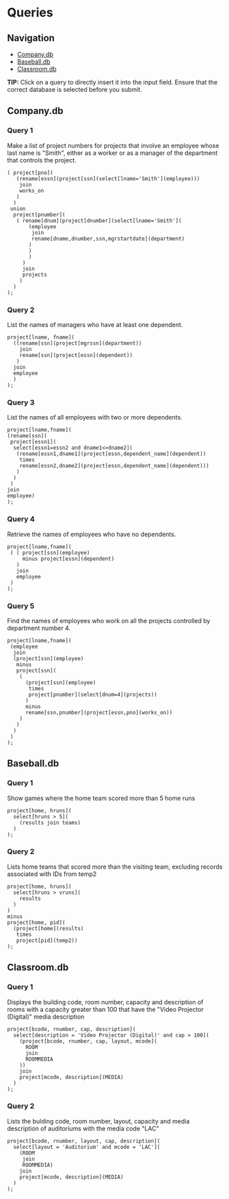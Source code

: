 # Queries
## Navigation
- [Company.db](#companydb)
- [Baseball.db](#baseballdb)
- [Classroom.db](#classroomdb)

**TIP:** Click on a query to directly insert it into the input field. Ensure that the correct database is selected before you submit.
<h2 id="companydb">Company.db</h2>

### Query 1
Make a list of project numbers for projects that involve an employee whose last name is "Smith", either as a worker or as a manager of the department that controls the project.
```
( project[pno](
   (rename[essn](project[ssn](select[lname='Smith'](employee))) 
    join 
    works_on
   )
  )
 union
  project[pnumber](
   ( rename[dnum](project[dnumber](select[lname='Smith'](
       (employee 
        join   
        rename[dname,dnumber,ssn,mgrstartdate](department)
       )
       )
       )
     ) 
     join 
     projects
    )
  )
);
```
### Query 2
List the names of managers who have at least one dependent.
```
project[lname, fname](
  ((rename[ssn](project[mgrssn](department))
    join
    rename[ssn](project[essn](dependent))
   )
  join
  employee
  )
);
```
### Query 3
List the names of all employees with two or more dependents.
```
project[lname,fname](
(rename[ssn](
 project[essn1](
  select[essn1=essn2 and dname1<>dname2](
   (rename[essn1,dname1](project[essn,dependent_name](dependent))
    times
    rename[essn2,dname2](project[essn,dependent_name](dependent)))
   )
  )
 )
join
employee)
);
```
### Query 4
Retrieve the names of employees who have no dependents.
```
project[lname,fname](
 ( ( project[ssn](employee) 
     minus project[essn](dependent)
   ) 
   join 
   employee
 )
);
```
### Query 5
Find the names of employees who work on all the projects controlled by department number 4.
```
project[lname,fname](
 (employee
  join
  (project[ssn](employee)
   minus
   project[ssn](
    (
      (project[ssn](employee) 
       times  
       project[pnumber](select[dnum=4](projects))
      )
      minus
      rename[ssn,pnumber](project[essn,pno](works_on))
    )
   )
  )
 )
);
```

<h2 id="baseballdb">Baseball.db</h2>

### Query 1
Show games where the home team scored more than 5 home runs
```
project[home, hruns](
  select[hruns > 5](
    (results join teams)
  )
);
```
### Query 2
Lists home teams that scored more than the visiting team, excluding records associated with IDs from temp2
```
project[home, hruns](
  select[hruns > vruns](
    results
  )
)
minus
project[home, pid](
  (project[home](results)
   times
   project[pid](temp2))
);
```
<h2 id="classroomdb">Classroom.db</h2>

### Query 1
Displays the building code, room number, capacity and description of rooms with a capacity greater than 100 that have the "Video Projector (Digital)" media description
```
project[bcode, rnumber, cap, description](
  select[description = 'Video Projector (Digital)' and cap > 100](
    (project[bcode, rnumber, cap, layout, mcode](
      ROOM 
      join 
      ROOMMEDIA
    ))
    join
    project[mcode, description](MEDIA)
  )
);
```
### Query 2
Lists the bulding code, room number, layout, capacity and media description of auditoriums with the media code "LAC"
```
project[bcode, rnumber, layout, cap, description](
  select[layout = 'Auditorium' and mcode = 'LAC'](
    (ROOM
     join
     ROOMMEDIA)
    join
    project[mcode, description](MEDIA)
  )
);
```